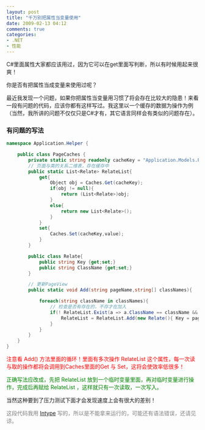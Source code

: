 ```yaml
---
layout: post
title: "千万别把属性当变量使用"
date: 2009-02-13 04:12
comments: true
categories:
- .NET
- 性能
---
```

<p>C#里面属性大家都应该用过，因为它可以在get里面写判断，所以有时候用起来很爽！</p>
<p>你是否有把属性当成变量来使用过呢？</p>
<p>最近我发现一个问题，如果你把属性当变量用习惯了将会存在比较大的隐患！来看一段有问题的代码，应该你都有这样写过。我这里以一个缓存的数据为操作为例（当然，我所讲的问题不仅仅只是C#才有，其它语言同样会有类似的问题存在）。</p>

### 有问题的写法

```c#
namespace Application.Helper {

    public class PageCaches {
        private static string readonly cacheKey = "Application.Models.Posts.RelateList";
        // 页面与类的关系二维表，存在缓存中
        public static List<Relate> RelateList{
            get{
                Object obj = Caches.Get(cacheKey);
                if(obj != null){
                    return (List<Relate>)obj;
                }
                else{
                    return new List<Relate>();
                }
            }
            set{
                Caches.Set(cacheKey,value);
            }
        }

        public class Relate{
            public string Key {get;set;}
            public string ClassName {get;set;}
        }

        // 更新PageView
        public static void Add(string pageName,string[] classNames){

            foreach(string className in classNames){
                // 检查是否有存在的，不存才在加入
                if(! RelateList.Exist(a => a.ClassName == className && a.Key == pageName)){
                    RelateList = RelateList.Add(new Relate(){ Key = pageName,ClassName = className});
                }
            }
        }
    }
}
```

<p><span style="color: #ff0000;">注意看 Add() 方法里面的循环！里面有多次操作 RelateList 这个属性，每一次读与取的操作都将会调用到Caches里面的Get 与 Set，这将会使效率低很多！</span></p>
<p><span style="color: #008000;">正确写法应改成，先把 RelateList 放到一个临时变量里面，再对临时变量进行操作，完成后再赋给 RelateList ，这样就只有一次读取，一次写入。</span></p>
<p>当然这种要到了压力测试下面才会发现速度上会有很大的差别！</p>
<p><span style="color: #808080;">这段代码我用 <a href="http://www.intype.info" target="_blank">Intype</a> 写的，所以是不能拿来运行的，可能还有语法错误，还请见谅。</span></p>
